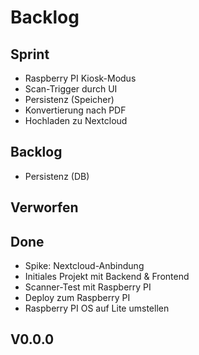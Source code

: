 # Backlog

## Sprint

* Raspberry PI Kiosk-Modus
* Scan-Trigger durch UI
* Persistenz (Speicher)
* Konvertierung nach PDF
* Hochladen zu Nextcloud

## Backlog

* Persistenz (DB)

## Verworfen

## Done

* Spike: Nextcloud-Anbindung
* Initiales Projekt mit Backend & Frontend
* Scanner-Test mit Raspberry PI
* Deploy zum Raspberry PI
* Raspberry PI OS auf Lite umstellen

## V0.0.0

